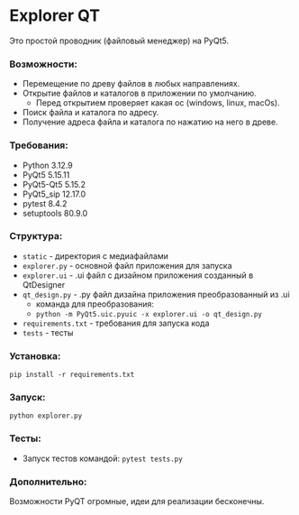 # Explorer QT

Это простой проводник (файловый менеджер) на PyQt5.

### Возможности:

- Перемещение по древу файлов в любых направлениях.
- Открытие файлов и каталогов в приложении по умолчанию.
  - Перед открытием проверяет какая ос (windows, linux, macOs).
- Поиск файла и каталога по адресу.
- Получение адреса файла и каталога по нажатию на него в древе.

### Требования:

- Python 3.12.9
- PyQt5 5.15.11
- PyQt5-Qt5 5.15.2
- PyQt5_sip 12.17.0
- pytest 8.4.2
- setuptools 80.9.0

### Структура:

- `static` - директория с медиафайлами
- `explorer.py` - основной файл приложения для запуска
- `explorer.ui` - .ui файл с дизайном приложения созданный в QtDesigner
- `qt_design.py` - .py файл дизайна приложения преобразованный из .ui
    - команда для преобразования:
    - `python -m PyQt5.uic.pyuic -x explorer.ui -o qt_design.py`
- `requirements.txt` - требования для запуска кода
- `tests` - тесты

### Установка:

`pip install -r requirements.txt`

### Запуск:

`python explorer.py`

### Тесты:

- Запуск тестов командой: `pytest tests.py`

### Дополнительно:

Возможности PyQT огромные, идеи для реализации бесконечны. 